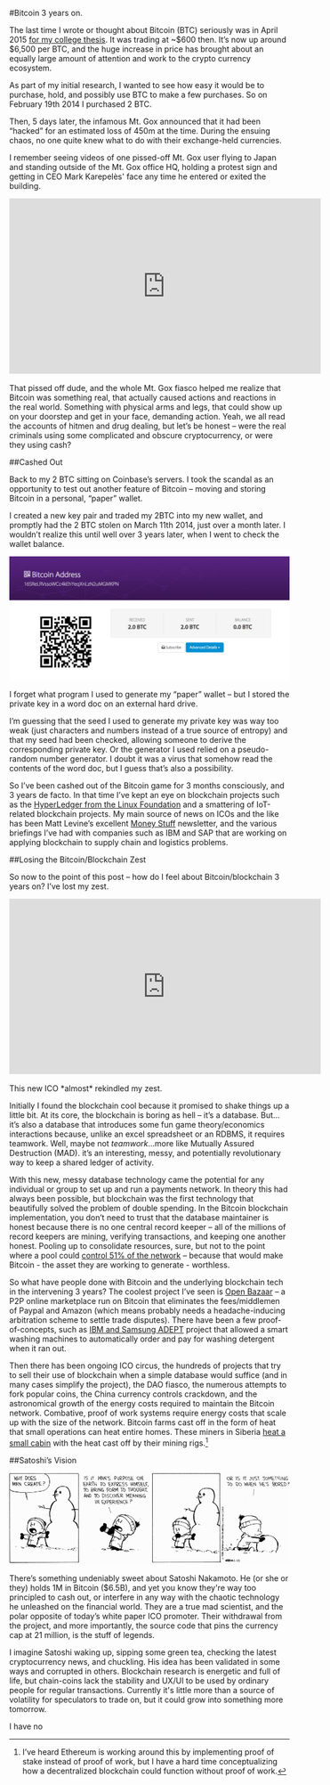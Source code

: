 #Bitcoin 3 years on.

The last time I wrote or thought about Bitcoin (BTC) seriously was in April 2015 [for my college thesis](http://roymurdock.com/thesis/murdockthesis-final-2.pdf). It was trading at ~$600 then. It’s now up around $6,500 per BTC, and the huge increase in price has brought about an equally large amount of attention and work to the crypto currency ecosystem.

As part of my initial research, I wanted to see how easy it would be to purchase, hold, and possibly use BTC to make a few purchases. So on February 19th 2014 I purchased 2 BTC.

Then, 5 days later, the infamous Mt. Gox announced that it had been “hacked” for an estimated loss of 450m at the time. During the ensuing chaos, no one quite knew what to do with their exchange-held currencies.

I remember seeing videos of one pissed-off Mt. Gox user flying to Japan and standing outside of the Mt. Gox office HQ, holding a protest sign and getting in CEO Mark Karepelès' face any time he entered or exited the building.

<iframe width="560" height="315" src="https://www.youtube.com/embed/ob9Ak1t09Ao?rel=0&amp;start=32" frameborder="0" allowfullscreen></iframe>

That pissed off dude, and the whole Mt. Gox fiasco helped me realize that Bitcoin was something real, that actually caused actions and reactions in the real world. Something with physical arms and legs, that could show up on your doorstep and get in your face, demanding action. Yeah, we all read the accounts of hitmen and drug dealing, but let’s be honest – were the real criminals using some complicated and obscure cryptocurrency, or were they using cash?

##Cashed Out

Back to my 2 BTC sitting on Coinbase’s servers. I took the scandal as an opportunity to test out another feature of Bitcoin – moving and storing Bitcoin in a personal, “paper” wallet. 

I created a new key pair and traded my 2BTC into my new wallet, and promptly had the 2 BTC stolen on March 11th 2014, just over a month later. I wouldn’t realize this until well over 3 years later, when I went to check the wallet balance.

![cashed out](1114empty.png "cashed out")

I forget what program I used to generate my “paper” wallet – but I stored the private key in a word doc on an external hard drive.

I’m guessing that the seed I used to generate my private key was way too weak (just characters and numbers instead of a true source of entropy) and that my seed had been checked, allowing someone to derive the corresponding private key. Or the generator I used relied on a pseudo-random number generator. I doubt it was a virus that somehow read the contents of the word doc, but I guess that’s also a possibility.

So I’ve been cashed out of the Bitcoin game for 3 months consciously, and 3 years de facto. In that time I’ve kept an eye on blockchain projects such as the [HyperLedger from the Linux Foundation](https://www.hyperledger.org/) and a smattering of IoT-related blockchain projects. My main source of news on ICOs and the like has been Matt Levine’s excellent [Money Stuff](https://www.bloomberg.com/view/topics/money-stuff) newsletter, and the various briefings I’ve had with companies such as IBM and SAP that are working on applying blockchain to supply chain and logistics problems.

##Losing the Bitcoin/Blockchain Zest

So now to the point of this post – how do I feel about Bitcoin/blockchain 3 years on? I’ve lost my zest.

<iframe width="560" height="315" src="https://www.youtube.com/embed/l644fAxGzlw?rel=0" frameborder="0" allowfullscreen></iframe>
<p class="caption">This new ICO *almost* rekindled my zest.</p>

Initially I found the blockchain cool because it promised to shake things up a little bit. At its core, the blockchain is boring as hell – it’s a database. But…it’s also a database that introduces some fun game theory/economics interactions because, unlike an excel spreadsheet or an RDBMS, it requires teamwork. Well, maybe not *teamwork*…more like Mutually Assured Destruction (MAD). it’s an interesting, messy, and potentially revolutionary way to keep a shared ledger of activity.

With this new, messy database technology came the potential for any individual or group to set up and run a payments network. In theory this had always been possible, but blockchain was the first technology that beautifully solved the problem of double spending. In the Bitcoin blockchain implementation, you don’t need to trust that the database maintainer is honest because there is no one central record keeper – all of the millions of record keepers are mining, verifying transactions, and keeping one another honest. Pooling up to consolidate resources, sure, but not to the point where a pool could [control 51% of the network](http://econinfosec.org/archive/weis2013/papers/KrollDaveyFeltenWEIS2013.pdf) – because that would make Bitcoin - the asset they are working to generate - worthless.

So what have people done with Bitcoin and the underlying blockchain tech in the intervening 3 years? The coolest project I’ve seen is [Open Bazaar](https://openbazaar.org/) – a P2P online marketplace run on Bitcoin that eliminates the fees/middlemen of Paypal and Amazon (which means probably needs a headache-inducing arbitration scheme to settle trade disputes). There have been a few proof-of-concepts, such as [IBM and Samsung ADEPT](http://rethinkresearch.biz/articles/ibm-samsung-unveil-adept-blockchain-proof-concept-iot-security/) project that allowed a smart washing machines to automatically order and pay for washing detergent when it ran out. 

Then there has been ongoing ICO circus, the hundreds of projects that try to sell their use of blockchain when a simple database would suffice (and in many cases simplify the project), the DAO fiasco, the numerous attempts to fork popular coins, the China currency controls crackdown, and the astronomical growth of the energy costs required to maintain the Bitcoin network. Combative, proof of work systems require energy costs that scale up with the size of the network. Bitcoin farms cast off in the form of heat that small operations can heat entire homes. These miners in Siberia [heat a small cabin](https://www.curbed.com/2017/11/9/16619032/bitcoin-mining-heat-homes-siberia-russia) with the heat cast off by their mining rigs.[^1]


##Satoshi’s Vision

![creation](1114creation.jpg "creation")

There’s something undeniably sweet about Satoshi Nakamoto. He (or she or they) holds 1M in Bitcoin ($6.5B), and yet you know they're way too principled to cash out, or interfere in any way with the chaotic technology he unleashed on the financial world. They are a true mad scientist, and the polar opposite of today’s white paper ICO promoter. Their withdrawal from the project, and more importantly, the source code that pins the currency cap at 21 million, is the stuff of legends.

I imagine Satoshi waking up, sipping some green tea, checking the latest cryptocurrency news, and chuckling. His idea has been validated in some ways and corrupted in others. Blockchain research is energetic and full of life, but chain-coins lack the stability and UX/UI to be used by ordinary people for regular transactions. Currently it's little more than a source of volatility for speculators to trade on, but it could grow into something more tomorrow.

I have no

[^1]: I’ve heard Ethereum is working around this by implementing proof of stake instead of proof of work, but I have a hard time conceptualizing how a decentralized blockchain could function without proof of work.
